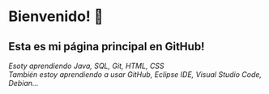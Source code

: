# Bienvenido! 👋
## Esta es mi página principal en GitHub!
*Esoty aprendiendo Java, SQL, Git, HTML, CSS*
<br>
*También estoy aprendiendo a usar GitHub, Eclipse IDE, Visual Studio Code, Debian...*
